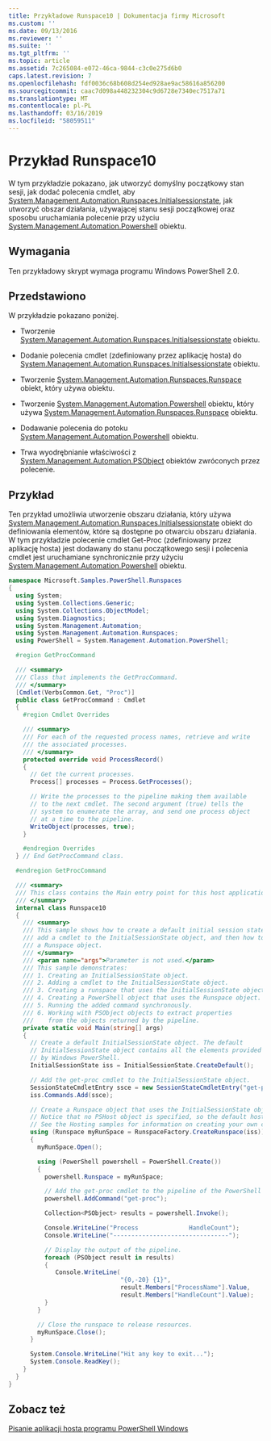 ```yaml
---
title: Przykładowe Runspace10 | Dokumentacja firmy Microsoft
ms.custom: ''
ms.date: 09/13/2016
ms.reviewer: ''
ms.suite: ''
ms.tgt_pltfrm: ''
ms.topic: article
ms.assetid: 7c265084-e072-46ca-9844-c3c0e275d6b0
caps.latest.revision: 7
ms.openlocfilehash: fdf0036c68b608d254ed928ae9ac58616a856200
ms.sourcegitcommit: caac7d098a448232304c9d6728e7340ec7517a71
ms.translationtype: MT
ms.contentlocale: pl-PL
ms.lasthandoff: 03/16/2019
ms.locfileid: "58059511"
---
```

# <a name="runspace10-sample"></a>Przykład Runspace10

W tym przykładzie pokazano, jak utworzyć domyślny początkowy stan sesji, jak dodać polecenia cmdlet, aby [System.Management.Automation.Runspaces.Initialsessionstate](/dotnet/api/System.Management.Automation.Runspaces.InitialSessionState), jak utworzyć obszar działania, używającej stanu sesji początkowej oraz sposobu uruchamiania polecenie przy użyciu [System.Management.Automation.Powershell](/dotnet/api/system.management.automation.powershell) obiektu.

## <a name="requirements"></a>Wymagania

Ten przykładowy skrypt wymaga programu Windows PowerShell 2.0.

## <a name="demonstrates"></a>Przedstawiono

W przykładzie pokazano poniżej.

- Tworzenie [System.Management.Automation.Runspaces.Initialsessionstate](/dotnet/api/System.Management.Automation.Runspaces.InitialSessionState) obiektu.

- Dodanie polecenia cmdlet (zdefiniowany przez aplikację hosta) do [System.Management.Automation.Runspaces.Initialsessionstate](/dotnet/api/System.Management.Automation.Runspaces.InitialSessionState) obiektu.

- Tworzenie [System.Management.Automation.Runspaces.Runspace](/dotnet/api/System.Management.Automation.Runspaces.Runspace) obiekt, który używa obiektu.

- Tworzenie [System.Management.Automation.Powershell](/dotnet/api/system.management.automation.powershell) obiektu, który używa [System.Management.Automation.Runspaces.Runspace](/dotnet/api/System.Management.Automation.Runspaces.Runspace) obiektu.

- Dodawanie polecenia do potoku [System.Management.Automation.Powershell](/dotnet/api/system.management.automation.powershell) obiektu.

- Trwa wyodrębnianie właściwości z [System.Management.Automation.PSObject](/dotnet/api/System.Management.Automation.PSObject) obiektów zwróconych przez polecenie.

## <a name="example"></a>Przykład

Ten przykład umożliwia utworzenie obszaru działania, który używa [System.Management.Automation.Runspaces.Initialsessionstate](/dotnet/api/System.Management.Automation.Runspaces.InitialSessionState) obiekt do definiowania elementów, które są dostępne po otwarciu obszaru działania. W tym przykładzie polecenie cmdlet Get-Proc (zdefiniowany przez aplikację hosta) jest dodawany do stanu początkowego sesji i polecenia cmdlet jest uruchamiane synchronicznie przy użyciu [System.Management.Automation.Powershell](/dotnet/api/system.management.automation.powershell) obiektu.

```csharp
namespace Microsoft.Samples.PowerShell.Runspaces
{
  using System;
  using System.Collections.Generic;
  using System.Collections.ObjectModel;
  using System.Diagnostics;
  using System.Management.Automation;
  using System.Management.Automation.Runspaces;
  using PowerShell = System.Management.Automation.PowerShell;

  #region GetProcCommand

  /// <summary>
  /// Class that implements the GetProcCommand.
  /// </summary>
  [Cmdlet(VerbsCommon.Get, "Proc")]
  public class GetProcCommand : Cmdlet
  {
    #region Cmdlet Overrides

    /// <summary>
    /// For each of the requested process names, retrieve and write
    /// the associated processes.
    /// </summary>
    protected override void ProcessRecord()
    {
      // Get the current processes.
      Process[] processes = Process.GetProcesses();

      // Write the processes to the pipeline making them available
      // to the next cmdlet. The second argument (true) tells the
      // system to enumerate the array, and send one process object
      // at a time to the pipeline.
      WriteObject(processes, true);
    }

    #endregion Overrides
  } // End GetProcCommand class.

  #endregion GetProcCommand

  /// <summary>
  /// This class contains the Main entry point for this host application.
  /// </summary>
  internal class Runspace10
  {
    /// <summary>
    /// This sample shows how to create a default initial session state, how to add
    /// add a cmdlet to the InitialSessionState object, and then how to create
    /// a Runspace object.
    /// </summary>
    /// <param name="args">Parameter is not used.</param>
    /// This sample demonstrates:
    /// 1. Creating an InitialSessionState object.
    /// 2. Adding a cmdlet to the InitialSessionState object.
    /// 3. Creating a runspace that uses the InitialSessionState object.
    /// 4. Creating a PowerShell object that uses the Runspace object.
    /// 5. Running the added command synchronously.
    /// 6. Working with PSObject objects to extract properties
    ///    from the objects returned by the pipeline.
    private static void Main(string[] args)
    {
      // Create a default InitialSessionState object. The default
      // InitialSessionState object contains all the elements provided
      // by Windows PowerShell.
      InitialSessionState iss = InitialSessionState.CreateDefault();

      // Add the get-proc cmdlet to the InitialSessionState object.
      SessionStateCmdletEntry ssce = new SessionStateCmdletEntry("get-proc", typeof(GetProcCommand), null);
      iss.Commands.Add(ssce);

      // Create a Runspace object that uses the InitialSessionState object.
      // Notice that no PSHost object is specified, so the default host is used.
      // See the Hosting samples for information on creating your own custom host.
      using (Runspace myRunSpace = RunspaceFactory.CreateRunspace(iss))
      {
        myRunSpace.Open();

        using (PowerShell powershell = PowerShell.Create())
        {
          powershell.Runspace = myRunSpace;

          // Add the get-proc cmdlet to the pipeline of the PowerShell object.
          powershell.AddCommand("get-proc");

          Collection<PSObject> results = powershell.Invoke();

          Console.WriteLine("Process              HandleCount");
          Console.WriteLine("--------------------------------");

          // Display the output of the pipeline.
          foreach (PSObject result in results)
          {
             Console.WriteLine(
                               "{0,-20} {1}",
                               result.Members["ProcessName"].Value,
                               result.Members["HandleCount"].Value);
          }
        }

        // Close the runspace to release resources.
        myRunSpace.Close();
      }

      System.Console.WriteLine("Hit any key to exit...");
      System.Console.ReadKey();
    }
  }
}
```

## <a name="see-also"></a>Zobacz też

[Pisanie aplikacji hosta programu PowerShell Windows](./writing-a-windows-powershell-host-application.md)